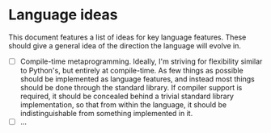 Language ideas
==============

This document features a list of ideas for key language features. These should
give a general idea of the direction the language will evolve in.

 - [ ] Compile-time metaprogramming. Ideally, I'm striving for flexibility
    similar to Python's, but entirely at compile-time. As few things as possible
    should be implemented as language features, and instead most things should be
    done through the standard library. If compiler support is required, it should
    be concealed behind a trivial standard library implementation, so that from
    within the language, it should be indistinguishable from something
    implemented in it.
 - [ ] ...